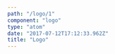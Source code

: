 ```yaml
---
path: "/logo/1"
component: "logo"
type: "atom"
date: "2017-07-12T17:12:33.962Z"
title: "Logo"
---
```

<Box bg="black" px={4} py={4}>
  <Logo
    src='https://serverless.com/_/src/assets/images/logo.ce91bef30d19103f7a9be878a9b44465.png'
    height="30px"
    width="170px"
    alt="Serverless"
  />
</Box>